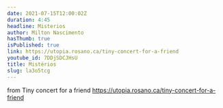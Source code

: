 ```yaml
---
date: 2021-07-15T12:00:02Z
duration: 4:45
headline: Misterios
author: Milton Nascimento
hasThumb: true
isPublished: true
link: https://utopia.rosano.ca/tiny-concert-for-a-friend
youtube_id: 7DDjSDCJHsU
title: Mistérios
slug: la3o5tcg
---
```

from Tiny concert for a friend https://utopia.rosano.ca/tiny-concert-for-a-friend
